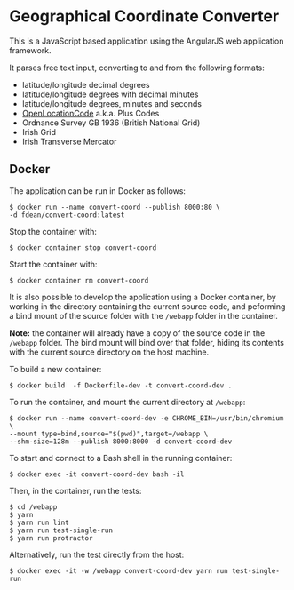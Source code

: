 # Geographical Coordinate Converter

This is a JavaScript based application using the AngularJS web application
framework.

It parses free text input, converting to and from the following formats:

- latitude/longitude decimal degrees
- latitude/longitude degrees with decimal minutes
- latitude/longitude degrees, minutes and seconds
- [OpenLocationCode][olc] a.k.a. Plus Codes
- Ordnance Survey GB 1936 (British National Grid)
- Irish Grid
- Irish Transverse Mercator

[olc]: https://en.wikipedia.org/wiki/Open_Location_Code
[trip-web-client]: https://github.com/frankdean/trip-web-client

## Docker

The application can be run in Docker as follows:

	$ docker run --name convert-coord --publish 8000:80 \
	-d fdean/convert-coord:latest

Stop the container with:

	$ docker container stop convert-coord

Start the container with:

	$ docker container rm convert-coord

It is also possible to develop the application using a Docker
container, by working in the directory containing the current source
code, and peforming a bind mount of the source folder with the
`/webapp` folder in the container.

**Note:** the container will already have a copy of the source code in
the `/webapp` folder.  The bind mount will bind over that folder,
hiding its contents with the current source directory on the host
machine.

To build a new container:

	$ docker build  -f Dockerfile-dev -t convert-coord-dev .

To run the container, and mount the current directory at `/webapp`:

	$ docker run --name convert-coord-dev -e CHROME_BIN=/usr/bin/chromium \
	--mount type=bind,source="$(pwd)",target=/webapp \
	--shm-size=128m --publish 8000:8000 -d convert-coord-dev

To start and connect to a Bash shell in the running container:

	$ docker exec -it convert-coord-dev bash -il

Then, in the container, run the tests:

	$ cd /webapp
	$ yarn
	$ yarn run lint
	$ yarn run test-single-run
	$ yarn run protractor

Alternatively, run the test directly from the host:

	$ docker exec -it -w /webapp convert-coord-dev yarn run test-single-run
